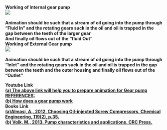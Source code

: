 <b> Working of Internal gear pump<b></br>
<image src="images/Picture6-1.png"><br><br>
Animation should be such that a stream of oil going into the pump through “Fluid In” and the rotating gears suck in the oil and oil is trapped in the gap between the teeth of the larger gear <br>
And finally oil flows out of the “fluid Out”<br>
<b> Working of External Gear pump<b></br>
<image src="images/Picture7-1.png"><br><br>
Animation should be such that a stream of oil going into the pump through “Inlet” and the rotating gears suck in the oil and oil is trapped in the gap between the teeth and the outer housing and finally oil flows out of the “Outlet”<br>

<b>Youtube Link</b><br>
<a href="https://www.youtube.com/watch?v=rVMEK_qwdaM">(a) The above link will help you to prepare animation for Gear pump REFERENCES:</a><br>
<a href="https://youtu.be/TSnrjYH3ghE?si=q24zMA2R2TLPIGnc"> (b) How does a gear pump work</a><br>
<b>Books Link</b></br>
<a href="https://www.pumpsandsystems.com/gear-pumps-design-operation-reliability"> (a)Almasi, A., 2012. Choosing Oil-injected Screw Compressors. Chemical Engineering, 119(2), p.35.</a><br>
<a href="https://books.google.com/books/about/Pump_Characteristics_and_Applications_Th.html?id=4cKnAAAAQBAJ">(b) Volk, M., 2013. Pump characteristics and applications. CRC Press.</a>

